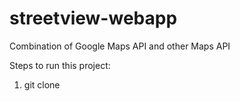 # streetview-webapp
Combination of Google Maps API and other Maps API

Steps to run this project:
1. git clone 
